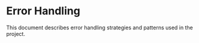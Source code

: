 # Error Handling

This document describes error handling strategies and patterns used in the project.
